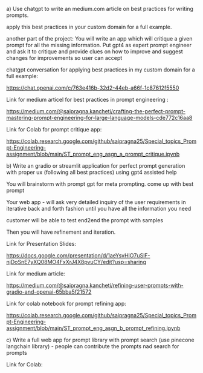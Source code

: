a) Use chatgpt to write an medium.com article on best practices for writing prompts.

apply this best practices in your custom domain for a full example. 

another part of the project: You will write an app which will critique a given prompt for all the missing information. Put gpt4 as expert prompt engineer and ask it to critique and provide clues on how to improve and suggest changes for improvements so user can accept

chatgpt conversation for applying best practices in my custom domain for a full example:

https://chat.openai.com/c/763e416b-32d2-44eb-a66f-1c87612f5550

Link for medium articel for best practices in prompt engineering :

https://medium.com/@saipragna.kancheti/crafting-the-perfect-prompt-mastering-prompt-engineering-for-large-language-models-cde772c16aa8

Link for Colab for prompt critique app:

https://colab.research.google.com/github/saipragna25/Special_topics_Prompt-Engineering-assignment/blob/main/ST_prompt_eng_asgn_a_prompt_critique.ipynb
 



 b) Write an gradio or streamlit application for perfect prompt generation with proper ux  (following all best practices) using gpt4 assisted help

You will brainstorm with prompt gpt for meta prompting. come up with best prompt

Your web app -  will ask very detailed inquiry of the user requirements in iterative back and forth fashion until you have all the information you need

customer  will be able to test end2end the prompt with samples 

Then you will have refinement and iteration.

Link for Presentation Slides:

https://docs.google.com/presentation/d/1aeYsvHlO7uSlF-njDoSnE7yXQ08MO4FxXrJ4X8pvuCY/edit?usp=sharing

Link for medium article:

https://medium.com/@saipragna.kancheti/refining-user-prompts-with-gradio-and-openai-65bba5f21572

Link for colab notebook for prompt refining app:

https://colab.research.google.com/github/saipragna25/Special_topics_Prompt-Engineering-assignment/blob/main/ST_prompt_eng_asgn_b_prompt_refining.ipynb

 



c) Write a full web app for prompt library with prompt search (use pinecone langchain library) - people can contribute the prompts nad search for prompts

Link for Colab:
